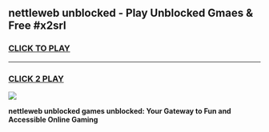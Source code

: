 
## nettleweb unblocked - Play Unblocked Gmaes & Free #x2srl
<h3>
<a href="https://news.freeplayer.one?title=nettleweb_unblocked&ref=24F">CLICK TO PLAY</a></h3>
<hr>

<h3>
<a href="https://news.freeplayer.one?title=nettleweb_unblocked&ref=24F">CLICK 2 PLAY</a>
  
</h3>

<a href="https://news.freeplayer.one?title=nettleweb_unblocked&ref=24F/"><img src="https://clearcache.store/games.png"></a>


**nettleweb unblocked games unblocked: Your Gateway to Fun and Accessible Online Gaming**
